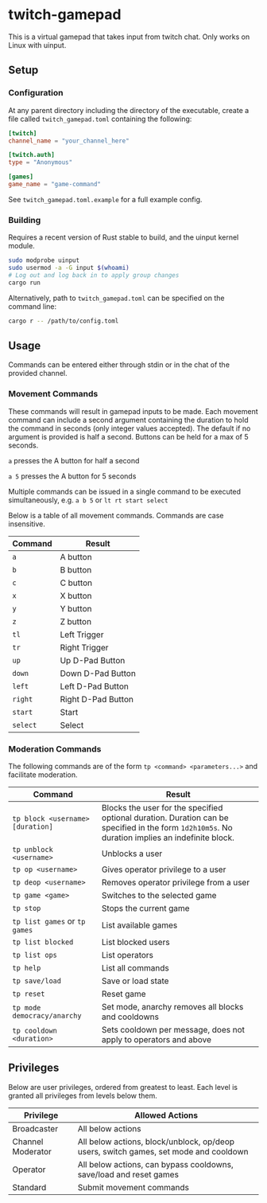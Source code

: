 # twitch-gamepad

This is a virtual gamepad that takes input from twitch chat. Only works on Linux with uinput.

## Setup

### Configuration

At any parent directory including the directory of the executable, create a file called `twitch_gamepad.toml`
containing the following:

```toml
[twitch]
channel_name = "your_channel_here"

[twitch.auth]
type = "Anonymous"

[games]
game_name = "game-command"
```

See `twitch_gamepad.toml.example` for a full example config.

### Building

Requires a recent version of Rust stable to build, and the uinput kernel module.

```sh
sudo modprobe uinput
sudo usermod -a -G input $(whoami)
# Log out and log back in to apply group changes
cargo run
```

Alternatively, path to `twitch_gamepad.toml` can be specified on the command line:

```sh
cargo r -- /path/to/config.toml
```

## Usage

Commands can be entered either through stdin or in the chat of the provided channel.

### Movement Commands

These commands will result in gamepad inputs to be made. Each movement command can include a second argument
containing the duration to hold the command in seconds (only integer values accepted). The default if no argument
is provided is half a second. Buttons can be held for a max of 5 seconds.

`a` presses the A button for half a second

`a 5` presses the A button for 5 seconds

Multiple commands can be issued in a single command to be executed simultaneously, e.g. `a b 5` or `lt rt start select`

Below is a table of all movement commands. Commands are case insensitive.

| Command | Result |
| - | - |
| `a` | A button |
| `b` | B button |
| `c` | C button |
| `x` | X button |
| `y` | Y button |
| `z` | Z button |
| `tl` | Left Trigger |
| `tr` | Right Trigger |
| `up` | Up D-Pad Button |
| `down` | Down D-Pad Button |
| `left` | Left D-Pad Button |
| `right` | Right D-Pad Button |
| `start` | Start |
| `select` | Select |

### Moderation Commands

The following commands are of the form `tp <command> <parameters...>` and facilitate moderation.

| Command | Result |
| - | - |
| `tp block <username> [duration]` | Blocks the user for the specified optional duration. Duration can be specified in the form `1d2h10m5s`. No duration implies an indefinite block. |
| `tp unblock <username>` | Unblocks a user |
| `tp op <username>` | Gives operator privilege to a user |
| `tp deop <username>` | Removes operator privilege from a user |
| `tp game <game>` | Switches to the selected game |
| `tp stop` | Stops the current game |
| `tp list games` or `tp games` | List available games |
| `tp list blocked` | List blocked users |
| `tp list ops` | List operators |
| `tp help` | List all commands |
| `tp save/load` | Save or load state
| `tp reset` | Reset game |
| `tp mode democracy/anarchy` | Set mode, anarchy removes all blocks and cooldowns |
| `tp cooldown <duration>` | Sets cooldown per message, does not apply to operators and above |

## Privileges

Below are user privileges, ordered from greatest to least. Each level is granted all privileges from levels below them.

| Privilege | Allowed Actions |
| - | - |
| Broadcaster | All below actions |
| Channel Moderator | All below actions, block/unblock, op/deop users, switch games, set mode and cooldown |
| Operator | All below actions, can bypass cooldowns, save/load and reset games |
| Standard | Submit movement commands |
